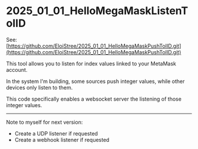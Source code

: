 

# 2025_01_01_HelloMegaMaskListenToIID

See: [https://github.com/EloiStree/2025_01_01_HelloMegaMaskPushToIID.git](https://github.com/EloiStree/2025_01_01_HelloMegaMaskPushToIID.git)

This tool allows you to listen for index values linked to your MetaMask account.

In the system I'm building, some sources push integer values, while other devices only listen to them.

This code specifically enables a websocket server the listening of those integer values.


_________________

Note to myself for next version:
- Create a UDP listener if requested
- Create a webhook listener if requested

